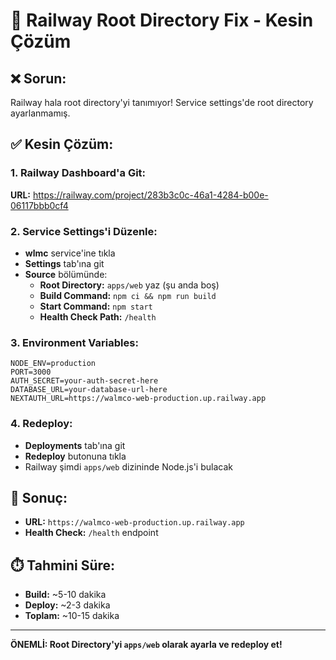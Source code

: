 # 🚀 Railway Root Directory Fix - Kesin Çözüm

## ❌ Sorun:
Railway hala root directory'yi tanımıyor! Service settings'de root directory ayarlanmamış.

## ✅ Kesin Çözüm:

### 1. Railway Dashboard'a Git:
**URL:** https://railway.com/project/283b3c0c-46a1-4284-b00e-06117bbb0cf4

### 2. Service Settings'i Düzenle:
- **wlmc** service'ine tıkla
- **Settings** tab'ına git
- **Source** bölümünde:
  - **Root Directory:** `apps/web` yaz (şu anda boş)
  - **Build Command:** `npm ci && npm run build`
  - **Start Command:** `npm start`
  - **Health Check Path:** `/health`

### 3. Environment Variables:
```
NODE_ENV=production
PORT=3000
AUTH_SECRET=your-auth-secret-here
DATABASE_URL=your-database-url-here
NEXTAUTH_URL=https://walmco-web-production.up.railway.app
```

### 4. Redeploy:
- **Deployments** tab'ına git
- **Redeploy** butonuna tıkla
- Railway şimdi `apps/web` dizininde Node.js'i bulacak

## 🎯 Sonuç:
- **URL:** `https://walmco-web-production.up.railway.app`
- **Health Check:** `/health` endpoint

## ⏱️ Tahmini Süre:
- **Build:** ~5-10 dakika
- **Deploy:** ~2-3 dakika
- **Toplam:** ~10-15 dakika

---

**ÖNEMLİ: Root Directory'yi `apps/web` olarak ayarla ve redeploy et!**

